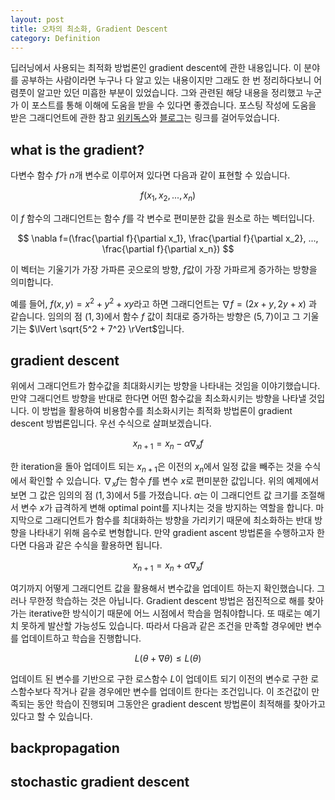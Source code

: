 ```yaml
---
layout: post
title: 오차의 최소화, Gradient Descent
category: Definition
---
```


딥러닝에서 사용되는 최적화 방법론인 gradient descent에 관한 내용입니다.
이 분야를 공부하는 사람이라면 누구나 다 알고 있는 내용이지만 그래도 한 번 정리하다보니 어렴풋이 알고만 있던 미흡한 부분이 있었습니다.
그와 관련된 해당 내용을 정리했고 누군가 이 포스트를 통해 이해에 도움을 받을 수 있다면 좋겠습니다. 
포스팅 작성에 도움을 받은 그래디언트에 관한 참고 [위키독스](https://wikidocs.net/6998)와 [블로그](https://darkpgmr.tistory.com/133)는 링크를 걸어두었습니다.
  
## what is the gradient?

다변수 함수 $f$가 $n$개 변수로 이루어져 있다면 다음과 같이 표현할 수 있습니다.

$$ f(x_1, x_2, ..., x_n) $$

이 $f$ 함수의 그래디언트는 함수 $f$를 각 변수로 편미분한 값을 원소로 하는 벡터입니다.

$$ \nabla f=(\frac{\partial f}{\partial x_1}, \frac{\partial f}{\partial x_2}, ..., \frac{\partial f}{\partial x_n}) $$

이 벡터는 기울기가 가장 가파른 곳으로의 방향, $f$값이 가장 가파르게 증가하는 방향을 의미합니다.

예를 들어, $f(x, y) = x^2 + y^2 + xy$라고 하면 그래디언트는 $\nabla f=(2x+y, 2y+x)$ 과 같습니다.
임의의 점 $(1, 3)$에서 함수 $f$ 값이 최대로 증가하는 방향은 $(5, 7)$이고 그 기울기는 $\lVert \sqrt{5^2 + 7^2} \rVert$입니다.

## gradient descent

위에서 그래디언트가 함수값을 최대화시키는 방향을 나타내는 것임을 이야기했습니다.
만약 그래디언트 방향을 반대로 한다면 어떤 함수값을 최소화시키는 방향을 나타낼 것입니다.
이 방법을 활용하여 비용함수를 최소화시키는 최적화 방법론이 gradient descent 방법론입니다.
우선 수식으로 살펴보겠습니다.

$$ x_{n+1} = x_n - \alpha \nabla_x f $$

한 iteration을 돌아 업데이트 되는 $x_{n+1}$은 이전의 $x_n$에서 일정 값을 빼주는 것을 수식에서 확인할 수 있습니다.
$\nabla_x f$는 함수 $f$를 변수 $x$로 편미분한 값입니다.
위의 예제에서 보면 그 값은 임의의 점 $(1, 3)$에서 5를 가졌습니다.
$\alpha$는 이 그래디언트 값 크기를 조절해서 변수 $x$가 급격하게 변해 optimal point를 지나치는 것을 방지하는 역할을 합니다.
마지막으로 그래디언트가 함수를 최대화하는 방향을 가리키기 때문에 최소화하는 반대 방향을 나타내기 위해 음수로 변형합니다.
만약 gradient ascent 방법론을 수행하고자 한다면 다음과 같은 수식을 활용하면 됩니다.

$$ x_{n+1} = x_n + \alpha \nabla_x f $$

여기까지 어떻게 그래디언트 값을 활용해서 변수값을 업데이트 하는지 확인했습니다.
그러나 무한정 학습하는 것은 아닙니다.
Gradient descent 방법은 점진적으로 해를 찾아가는 iterative한 방식이기 때문에 어느 시점에서 학습을 멈춰야합니다.
또 때로는 예기치 못하게 발산할 가능성도 있습니다.
따라서 다음과 같은 조건을 만족할 경우에만 변수를 업데이트하고 학습을 진행합니다.

$$ L(\theta + \nabla \theta) \leq L(\theta) $$

업데이트 된 변수를 기반으로 구한 로스함수 $L$이 업데이트 되기 이전의 변수로 구한 로스함수보다 작거나 같을 경우에만 변수를 업데이트 한다는 조건입니다.
이 조건값이 만족되는 동안 학습이 진행되며 그동안은 gradient descent 방법론이 최적해를 찾아가고 있다고 할 수 있습니다.


## backpropagation

## stochastic gradient descent

